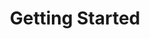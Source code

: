 ---
title: "Getting Started"
description: "Getting started with OCM."
lead: ""
draft: false
images: []
type: docs
weight: 20
url: /docs/getting-started/
sidebar:
  collapsed: true
---